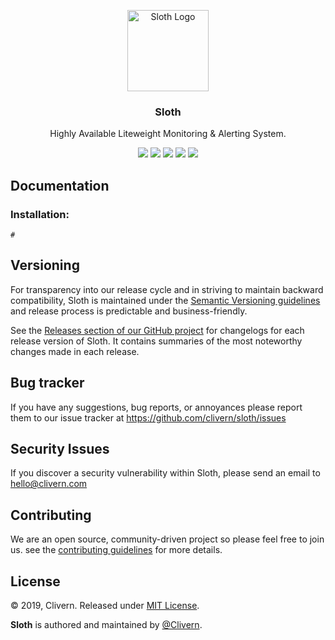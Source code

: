 <p align="center">
    <img alt="Sloth Logo" src="https://raw.githubusercontent.com/Clivern/Sloth/master/assets/img/logo.png" width="130" />
    <h3 align="center">Sloth</h3>
    <p align="center">Highly Available Liteweight Monitoring & Alerting System.</p>
    <p align="center">
        <a href="https://godoc.org/github.com/clivern/sloth"><img src="https://godoc.org/github.com/clivern/sloth?status.svg"></a>
        <a href="https://travis-ci.org/Clivern/Sloth"><img src="https://travis-ci.org/Clivern/Sloth.svg?branch=master"></a>
        <a href="https://github.com/Clivern/Sloth/releases"><img src="https://img.shields.io/badge/Version-0.0.1-red.svg"></a>
        <a href="https://goreportcard.com/report/github.com/Clivern/Sloth"><img src="https://goreportcard.com/badge/github.com/Clivern/Sloth?v=0.0.1"></a>
        <a href="https://github.com/Clivern/Sloth/blob/master/LICENSE"><img src="https://img.shields.io/badge/LICENSE-MIT-orange.svg"></a>
    </p>
</p>


## Documentation

### Installation:

```golang
#
```


## Versioning

For transparency into our release cycle and in striving to maintain backward compatibility, Sloth is maintained under the [Semantic Versioning guidelines](https://semver.org/) and release process is predictable and business-friendly.

See the [Releases section of our GitHub project](https://github.com/clivern/sloth/releases) for changelogs for each release version of Sloth. It contains summaries of the most noteworthy changes made in each release.


## Bug tracker

If you have any suggestions, bug reports, or annoyances please report them to our issue tracker at https://github.com/clivern/sloth/issues


## Security Issues

If you discover a security vulnerability within Sloth, please send an email to [hello@clivern.com](mailto:hello@clivern.com)


## Contributing

We are an open source, community-driven project so please feel free to join us. see the [contributing guidelines](CONTRIBUTING.md) for more details.


## License

© 2019, Clivern. Released under [MIT License](https://opensource.org/licenses/mit-license.php).

**Sloth** is authored and maintained by [@Clivern](http://github.com/clivern).

